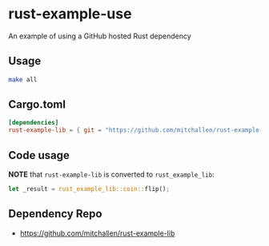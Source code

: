 rust-example-use
==

An example of using a GitHub hosted Rust dependency

## Usage

```sh
make all
```

## Cargo.toml

```toml
[dependencies]
rust-example-lib = { git = "https://github.com/mitchallen/rust-example-lib.git", tag = "v0.1.1" }
```

## Code usage

**NOTE** that `rust-example-lib` is converted to `rust_example_lib`:

```rs
let _result = rust_example_lib::coin::flip();
```


## Dependency Repo

* https://github.com/mitchallen/rust-example-lib
